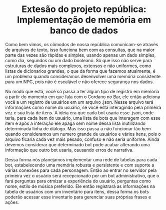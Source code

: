 <h1 align='center'><b>Extesão do projeto república: Implementação de memória em banco de dados</b></h1>

Como bem vimos, os cômodos de nossa república comunicam-se através de arquivos de texto, isso funciona bem com as consultas, que na maior parte das vezes são rápidas e simples, usando apenas um dado simples, como dia, segundos ou um dado booleano. Só que isso não serve para estruturas de dados mais complexos, extensos e não uniformes, como listas de dicionarios grandes, o que da forma que fazemos atualmente, é um problema quando consideramos desenvolver uma memória consistente para um NPC, pois não é escalável e não oferece segurança nos dados.

No modo que está, você só passa a ter algum tipo de registro em memória a partir do momento em que fala com o Cordano no Bar, ele então adiciona você a um registro de usuários em um arquivo .json. Nesse arquivo terá informações como nome do usuário, se você está interagindo pela primeira vez e sua lista de itens. A ideia era que cada bot usaria esse .json, onde teria, para cada item do usuário, uma lista de bots que interagem com esse item e após a interação ele apaga sem nome dessa lista inutilizando determinada linha de diálogo.
Mas isso passa a não funcionar tão bem quando consideramos um numero grande de usuários e vários itens, pois o arquivo ficaria cada vez mais pesado, confuso e não seria uniforme. Ainda devemos considerar que determinado bot pode acabar alterando uma informação que outro bot usaria, causando erros de narrativa.

Dessa forma nós planejamos implementar uma rede de tabelas para cada bot, estabelecendo uma memória robusta e persistente e com suporte a várias conexões para cada personagem. Então ao entrar no servidor pela primeira vez o usuário será recepcionado por um bot administrativo, que o fará perguntas para otmizar a experiência do usuário, perguntas como nome, estilo de música preferido. Ele então registrará as informações na tabela de usuários com um inventário para itens, dessa forma os bots poderão acessar esse inventario para gerenciar suas próprias frases e ações.